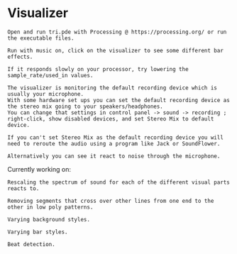 # Visualizer

    Open and run tri.pde with Processing @ https://processing.org/ or run the executable files.
    
    Run with music on, click on the visualizer to see some different bar effects.
    
    If it responds slowly on your processor, try lowering the sample_rate/used_in values.
    
    The visualizer is monitoring the default recording device which is usually your microphone.
    With some hardware set ups you can set the default recording device as the stereo mix going to your speakers/headphones.
    You can change that settings in control panel -> sound -> recording ; right-click, show disabled devices, and set Stereo Mix to default device.

    If you can't set Stereo Mix as the default recording device you will need to reroute the audio using a program like Jack or SoundFlower.

    Alternatively you can see it react to noise through the microphone.


Currently working on:

    Rescaling the spectrum of sound for each of the different visual parts reacts to.
    
    Removing segments that cross over other lines from one end to the other in low poly patterns.

    Varying background styles.

    Varying bar styles.

    Beat detection.
